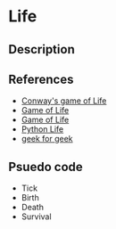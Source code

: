 # Life 
## Description 

## References 
* [Conway's game of Life](https://en.wikipedia.org/wiki/Conway%27s_Game_of_Life)
* [Game of Life](https://bitstorm.org/gameoflife/)
* [Game of Life](https://playgameoflife.com/)
* [Python Life](https://github.com/topics/game-of-life-python)
* [geek for geek](https://www.geeksforgeeks.org/conways-game-life-python-implementation/)

## Psuedo code 
* Tick 
* Birth 
* Death 
* Survival